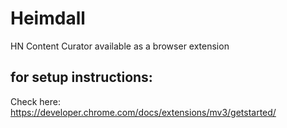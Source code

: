 # Heimdall
HN Content Curator available as a browser extension

## for setup instructions:
Check here: https://developer.chrome.com/docs/extensions/mv3/getstarted/
